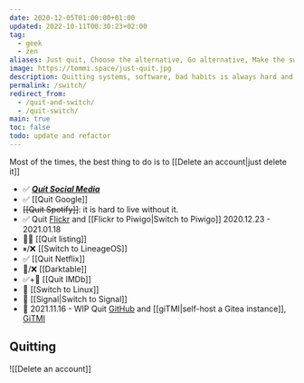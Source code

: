 ```yaml
---
date: 2020-12-05T01:00:00+01:00
updated: 2022-10-11T00:30:23+02:00
tag:
  - geek
  - zen
aliases: Just quit, Choose the alternative, Go alternative, Make the switch
image: https://tommi.space/just-quit.jpg
description: Quitting systems, software, bad habits is always hard and often painful. Nevertheless, if it is for the best, it is worth it. Below some of the things I am quitting.
permalink: /switch/
redirect_from:
  - /quit-and-switch/
  - /quit-switch/
main: true
toc: false
todo: update and refactor
---
```

<div class='blue box'>
	Most of the times, the best thing to do is to [[Delete an account|just delete it]]
</div>

- ✅ [**<cite>Quit Social Media</cite>**](https://quitsocialmedia.club)
- ✅ [[Quit Google]]
- ~~[[Quit Spotify]]~~: it is hard to live without it.
- ✅ Quit [Flickr](https://flickr.com 'Flickr') and [[Flickr to Piwigo|Switch to Piwigo]] 2020.12.23 - 2021.01.18
- 😵‍💫 [[Quit listing]]
- ⏸/❌ [[Switch to LineageOS]]
- ✅ [[Quit Netflix]]
- 🚧/❌ [[Darktable]]
- ✅+🚧 [[Quit IMDb]]
- 🚧 [[Switch to Linux]]
- 🚧 [[Signal|Switch to Signal]]
- 🚧 <time datetime='2021-11-16T11:43:34+01:00'>2021.11.16</time> - WIP Quit [GitHub](https://github.com/xplosionmind 'GitHub') and [[giTMI|self-host a Gitea instance]], [GiTMI](https://gitmi.dev 'GiTMI homepage')

## Quitting

![[Delete an account]]